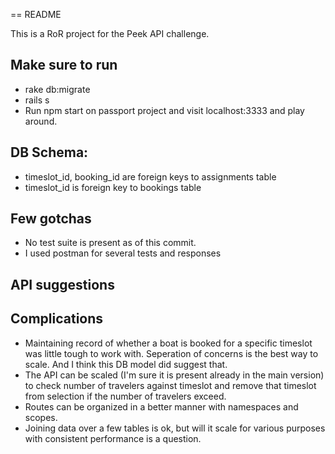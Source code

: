 == README

This is a RoR project for the Peek API challenge. 

Make sure to run
----------------
* rake db:migrate 
* rails s
* Run npm start on passport project and visit localhost:3333 and play around. 


DB Schema:
----------
* timeslot_id, booking_id are foreign keys to assignments table
* timeslot_id is foreign key to bookings table



Few gotchas
-----------
* No test suite is present as of this commit.
* I used postman for several tests and responses


API suggestions
---------------


Complications
-------------
* Maintaining record of whether a boat is booked for a specific timeslot was little tough to work with. Seperation of concerns is the best way to scale. And I think this DB model did suggest that.
* The API can be scaled (I'm sure it is present already in the main version) to check number of travelers against timeslot and remove that timeslot from selection if the number of travelers exceed.
* Routes can be organized in a better manner with namespaces and scopes.
* Joining data over a few tables is ok, but will it scale for various purposes with consistent performance is a question.
